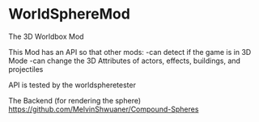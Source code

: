 # WorldSphereMod
The 3D Worldbox Mod

This Mod has an API so that other mods:
-can detect if the game is in 3D Mode
-can change the 3D Attributes of actors, effects, buildings, and projectiles

API is tested by the worldspheretester

The Backend (for rendering the sphere) https://github.com/MelvinShwuaner/Compound-Spheres
